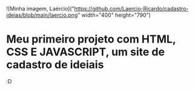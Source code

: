 
![Minha imagem, Laércio]("https://github.com/Laercio-Ricardo/cadastro-ideias/blob/main/laercio.png" width="400" height="790")

# Meu primeiro projeto com HTML, CSS E JAVASCRIPT, um site de cadastro de ideiais 
:D
